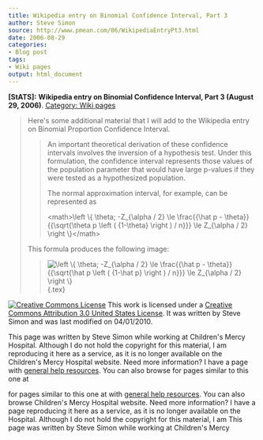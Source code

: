 ```yaml
---
title: Wikipedia entry on Binomial Confidence Interval, Part 3
author: Steve Simon
source: http://www.pmean.com/06/WikipediaEntryPt3.html
date: 2006-08-29
categories:
- Blog post
tags:
- Wiki pages
output: html_document
---
```

**[StATS]:** **Wikipedia entry on Binomial
Confidence Interval, Part 3 (August 29, 2006)**. [Category: Wiki
pages](../category/WikiPages.html)

> Here's some additional material that I will add to the Wikipedia
> entry on Binomial Proportion Confidence Interval.
>
> > An important theoretical derivation of these confidence intervals
> > involves the inversion of a hypothesis test. Under this formulation,
> > the confidence interval represents those values of the population
> > parameter that would have large p-values if they were tested as a
> > hypothesized population.
> >
> > The normal approximation interval, for example, can be represented
> > as
> >
> > \<math\>\\left \\{ \\theta; -Z\_{\\alpha / 2} \\le \\frac{{\\hat p -
> > \\theta}}{{\\sqrt{\\theta p \\left ( {1-\\theta} \\right ) / n}}}
> > \\le Z\_{\\alpha / 2} \\right \\}\</math\>
>
> This formula produces the following image:
>
> > ![\\left \\{ \\theta; -Z\_{\\alpha / 2} \\le \\frac{{\\hat p -
> > \\theta}}{{\\sqrt{\\hat p \\left ( {1-\\hat p} \\right ) / n}}} \\le
> > Z\_{\\alpha / 2} \\right
> > \\}](http://upload.wikimedia.org/math/6/a/a/6aa3e40ceb9cb15573b324686291ab66.png){.tex}

[![Creative Commons
License](http://i.creativecommons.org/l/by/3.0/us/80x15.png)](http://creativecommons.org/licenses/by/3.0/us/)
This work is licensed under a [Creative Commons Attribution 3.0 United
States License](http://creativecommons.org/licenses/by/3.0/us/). It was
written by Steve Simon and was last modified on 04/01/2010.

This page was written by Steve Simon while working at Children's Mercy
Hospital. Although I do not hold the copyright for this material, I am
reproducing it here as a service, as it is no longer available on the
Children's Mercy Hospital website. Need more information? I have a page
with [general help resources](../GeneralHelp.html). You can also browse
for pages similar to this one at
<!---More--->
for pages similar to this one at
with [general help resources](../GeneralHelp.html). You can also browse
Children's Mercy Hospital website. Need more information? I have a page
reproducing it here as a service, as it is no longer available on the
Hospital. Although I do not hold the copyright for this material, I am
This page was written by Steve Simon while working at Children's Mercy

<!---Do not use
**[StATS]:** **Wikipedia entry on Binomial
This page was written by Steve Simon while working at Children's Mercy
Hospital. Although I do not hold the copyright for this material, I am
reproducing it here as a service, as it is no longer available on the
Children's Mercy Hospital website. Need more information? I have a page
with [general help resources](../GeneralHelp.html). You can also browse
for pages similar to this one at
--->

